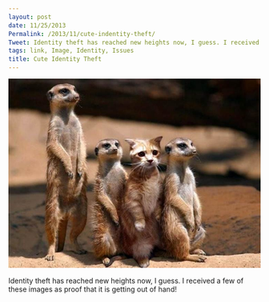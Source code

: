 ```yaml
---
layout: post
date: 11/25/2013
Permalink: /2013/11/cute-indentity-theft/
Tweet: Identity theft has reached new heights now, I guess. I received a few of these images as proof that.
tags: link, Image, Identity, Issues
title: Cute Identity Theft
---
```


<img src="/public/assets/2013-11-cute-identity-theft.jpg"/><br/>

<p>Identity theft has reached new heights now, I guess. I received a few of these images as proof that it is getting out of hand!</p>